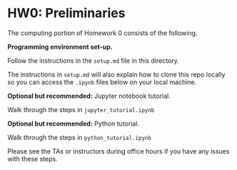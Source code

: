 # HW0: Preliminaries 

The computing portion of Homework 0 consists of the following. 

**Programming environment set-up.**

Follow the instructions in the `setup.md` file in this directory. 

The instructions in `setup.md` will also explain how to clone this repo locally so you can access the `.ipynb` files below on your local machine. 

**Optional but recommended:** Jupyter notebook tutorial. 

Walk through the steps in `jupyter_tutorial.ipynb`

**Optional but recommended:** Python tutorial. 

Walk through the steps in `python_tutorial.ipynb`

Please see the TAs or instructors during office hours if you have any issues with these steps. 


